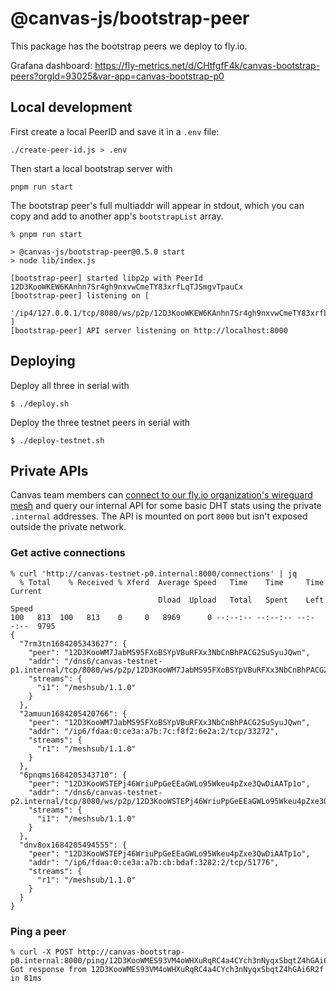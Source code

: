 # @canvas-js/bootstrap-peer

This package has the bootstrap peers we deploy to fly.io.

Grafana dashboard: https://fly-metrics.net/d/CHtfgfF4k/canvas-bootstrap-peers?orgId=93025&var-app=canvas-bootstrap-p0

## Local development

First create a local PeerID and save it in a `.env` file:

```
./create-peer-id.js > .env
```

Then start a local bootstrap server with

```
pnpm run start
```

The bootstrap peer's full multiaddr will appear in stdout, which you can copy and add to another app's `bootstrapList` array.

```
% pnpm run start

> @canvas-js/bootstrap-peer@0.5.0 start
> node lib/index.js

[bootstrap-peer] started libp2p with PeerId 12D3KooWKEW6KAnhn7Sr4gh9nxvwCmeTY83xrfLqTJSmgvTpauCx
[bootstrap-peer] listening on [
  '/ip4/127.0.0.1/tcp/8080/ws/p2p/12D3KooWKEW6KAnhn7Sr4gh9nxvwCmeTY83xrfLqTJSmgvTpauCx'
]
[bootstrap-peer] API server listening on http://localhost:8000
```

## Deploying

Deploy all three in serial with

```
$ ./deploy.sh
```

Deploy the three testnet peers in serial with

```
$ ./deploy-testnet.sh
```

## Private APIs

Canvas team members can [connect to our fly.io organization's wireguard mesh](https://fly.io/docs/reference/private-networking/) and query our internal API for some basic DHT stats using the private `.internal` addresses. The API is mounted on port `8000` but isn't exposed outside the private network.

### Get active connections

```
% curl 'http://canvas-testnet-p0.internal:8000/connections' | jq
  % Total    % Received % Xferd  Average Speed   Time    Time     Time  Current
                                 Dload  Upload   Total   Spent    Left  Speed
100   813  100   813    0     0   8969      0 --:--:-- --:--:-- --:--:--  9795
{
  "7rm3tn1684205343627": {
    "peer": "12D3KooWM7JabMS95FXoBSYpVBuRFXx3NbCnBhPACG2SuSyuJQwn",
    "addr": "/dns6/canvas-testnet-p1.internal/tcp/8080/ws/p2p/12D3KooWM7JabMS95FXoBSYpVBuRFXx3NbCnBhPACG2SuSyuJQwn",
    "streams": {
      "i1": "/meshsub/1.1.0"
    }
  },
  "2amuun1684205420766": {
    "peer": "12D3KooWM7JabMS95FXoBSYpVBuRFXx3NbCnBhPACG2SuSyuJQwn",
    "addr": "/ip6/fdaa:0:ce3a:a7b:7c:f8f2:6e2a:2/tcp/33272",
    "streams": {
      "r1": "/meshsub/1.1.0"
    }
  },
  "6pnqms1684205343710": {
    "peer": "12D3KooWSTEPj46WriuPpGeEEaGWLo95Wkeu4pZxe3QwDiAATp1o",
    "addr": "/dns6/canvas-testnet-p2.internal/tcp/8080/ws/p2p/12D3KooWSTEPj46WriuPpGeEEaGWLo95Wkeu4pZxe3QwDiAATp1o",
    "streams": {
      "i1": "/meshsub/1.1.0"
    }
  },
  "dnv8ox1684205494555": {
    "peer": "12D3KooWSTEPj46WriuPpGeEEaGWLo95Wkeu4pZxe3QwDiAATp1o",
    "addr": "/ip6/fdaa:0:ce3a:a7b:cb:bdaf:3282:2/tcp/51776",
    "streams": {
      "r1": "/meshsub/1.1.0"
    }
  }
}
```

### Ping a peer

```
% curl -X POST http://canvas-bootstrap-p0.internal:8000/ping/12D3KooWMES93VM4oWHXuRqRC4a4CYch3nNyqxSbqtZ4hGAi6R2f
Got response from 12D3KooWMES93VM4oWHXuRqRC4a4CYch3nNyqxSbqtZ4hGAi6R2f in 81ms
```
